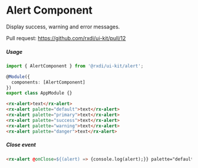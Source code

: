 
# Alert Component
Display success, warning and error messages.

Pull request: https://github.com/rxdi/ui-kit/pull/12

##### Usage

```typescript
import { AlertComponent } from '@rxdi/ui-kit/alert';

@Module({
  components: [AlertComponent]
})
export class AppModule {}
```

```html
<rx-alert>text</rx-alert>
<rx-alert palette="default">text</rx-alert>
<rx-alert palette="primary">text</rx-alert>
<rx-alert palette="success">text</rx-alert>
<rx-alert palette="warning">text</rx-alert>
<rx-alert palette="danger">text</rx-alert>
```


##### Close event


```html
<rx-alert @onClose=${(alert) => {console.log(alert);}} palette="default">text</rx-alert>
```